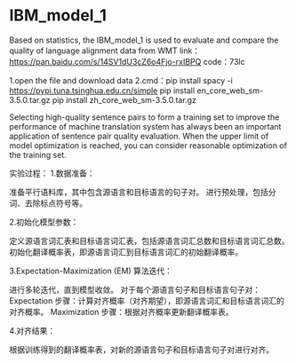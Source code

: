 # IBM_model_1
Based on statistics, the IBM_model_1 is used to evaluate and compare the quality of language alignment
data from WMT
link：https://pan.baidu.com/s/14SV1dU3cZ6o4Fjo-rxIBPQ 
code：73lc

1.open the file and download data
2.cmd：pip install spacy -i https://pypi.tuna.tsinghua.edu.cn/simple
       pip install en_core_web_sm-3.5.0.tar.gz
       pip install zh_core_web_sm-3.5.0.tar.gz




Selecting high-quality sentence pairs to form a training set to improve the performance of machine translation system has always been an important application of sentence pair quality evaluation. When the upper limit of model optimization is reached, you can consider reasonable optimization of the training set.

实验过程：
1.数据准备：

准备平行语料库，其中包含源语言和目标语言的句子对。
进行预处理，包括分词、去除标点符号等。

2.初始化模型参数：

定义源语言词汇表和目标语言词汇表，包括源语言词汇总数和目标语言词汇总数。
初始化翻译概率表，即源语言词汇到目标语言词汇的初始翻译概率。

3.Expectation-Maximization (EM) 算法迭代：

进行多轮迭代，直到模型收敛。
对于每个源语言句子和目标语言句子对：
Expectation 步骤：计算对齐概率（对齐期望），即源语言词汇和目标语言词汇的对齐概率。
Maximization 步骤：根据对齐概率更新翻译概率表。

4.对齐结果：

根据训练得到的翻译概率表，对新的源语言句子和目标语言句子对进行对齐。
